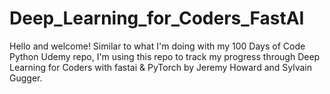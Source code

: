 # Deep_Learning_for_Coders_FastAI

Hello and welcome! Similar to what I'm doing with my 100 Days of Code Python Udemy repo, I'm using this repo to track my progress through Deep Learning for Coders with fastai & PyTorch by Jeremy Howard and Sylvain Gugger.